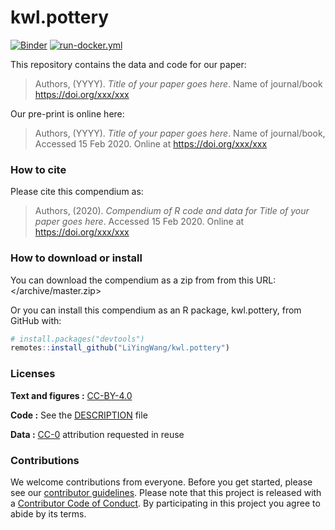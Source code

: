 
<!-- README.md is generated from README.Rmd. Please edit that file -->

# kwl.pottery

[![Binder](https://mybinder.org/badge_logo.svg)](https://mybinder.org/v2/gh/LiYingWang/kwl.pottery/master?urlpath=rstudio) [![run-docker.yml](https://github.com/LiYingWang/kwl.pottery/workflows/.github/workflows/run-docker.yml/badge.svg)](https://github.com/LiYingWang/kwl.pottery/actions)


This repository contains the data and code for our paper:

> Authors, (YYYY). *Title of your paper goes here*. Name of journal/book
> <https://doi.org/xxx/xxx>

Our pre-print is online here:

> Authors, (YYYY). *Title of your paper goes here*. Name of
> journal/book, Accessed 15 Feb 2020. Online at
> <https://doi.org/xxx/xxx>

### How to cite

Please cite this compendium as:

> Authors, (2020). *Compendium of R code and data for Title of your
> paper goes here*. Accessed 15 Feb 2020. Online at
> <https://doi.org/xxx/xxx>

### How to download or install

You can download the compendium as a zip from from this URL:
</archive/master.zip>

Or you can install this compendium as an R package, kwl.pottery, from
GitHub with:

``` r
# install.packages("devtools")
remotes::install_github("LiYingWang/kwl.pottery")
```

### Licenses

**Text and figures :**
[CC-BY-4.0](http://creativecommons.org/licenses/by/4.0/)

**Code :** See the [DESCRIPTION](DESCRIPTION) file

**Data :** [CC-0](http://creativecommons.org/publicdomain/zero/1.0/)
attribution requested in reuse

### Contributions

We welcome contributions from everyone. Before you get started, please
see our [contributor guidelines](CONTRIBUTING.md). Please note that this
project is released with a [Contributor Code of Conduct](CONDUCT.md). By
participating in this project you agree to abide by its terms.
